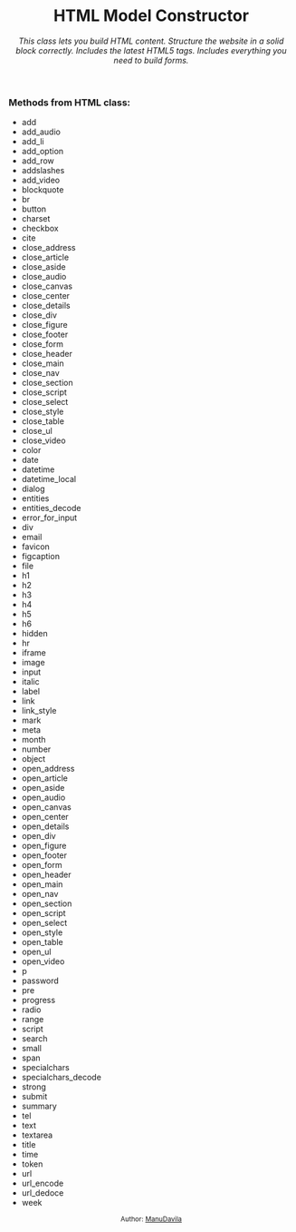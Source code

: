 <header>
<div class='container'>
<h1 class='title'>HTML Model Constructor</h1>
<i>This class lets you build HTML content.
Structure the website in a solid block correctly.
Includes the latest HTML5 tags.
Includes everything you need to build forms.</i>
</div>
</header>
<main>
<div class='container'>
<h3>Methods from HTML class:</h3>
<ul id='list'>
<li>add</li>
<li>add_audio</li>
<li>add_li</li>
<li>add_option</li>
<li>add_row</li>
<li>addslashes</li>
<li>add_video</li>
<li>blockquote</li>
<li>br</li>
<li>button</li>
<li>charset</li>
<li>checkbox</li>
<li>cite</li>
<li>close_address</li>
<li>close_article</li>
<li>close_aside</li>
<li>close_audio</li>
<li>close_canvas</li>
<li>close_center</li>
<li>close_details</li>
<li>close_div</li>
<li>close_figure</li>
<li>close_footer</li>
<li>close_form</li>
<li>close_header</li>
<li>close_main</li>
<li>close_nav</li>
<li>close_section</li>
<li>close_script</li>
<li>close_select</li>
<li>close_style</li>
<li>close_table</li>
<li>close_ul</li>
<li>close_video</li>
<li>color</li>
<li>date</li>
<li>datetime</li>
<li>datetime_local</li>
<li>dialog</li>
<li>entities</li>
<li>entities_decode</li>
<li>error_for_input</li>
<li>div</li>
<li>email</li>
<li>favicon</li>
<li>figcaption</li>
<li>file</li>
<li>h1</li>
<li>h2</li>
<li>h3</li>
<li>h4</li>
<li>h5</li>
<li>h6</li>
<li>hidden</li>
<li>hr</li>
<li>iframe</li>
<li>image</li>
<li>input</li>
<li>italic</li>
<li>label</li>
<li>link</li>
<li>link_style</li>
<li>mark</li>
<li>meta</li>
<li>month</li>
<li>number</li>
<li>object</li>
<li>open_address</li>
<li>open_article</li>
<li>open_aside</li>
<li>open_audio</li>
<li>open_canvas</li>
<li>open_center</li>
<li>open_details</li>
<li>open_div</li>
<li>open_figure</li>
<li>open_footer</li>
<li>open_form</li>
<li>open_header</li>
<li>open_main</li>
<li>open_nav</li>
<li>open_section</li>
<li>open_script</li>
<li>open_select</li>
<li>open_style</li>
<li>open_table</li>
<li>open_ul</li>
<li>open_video</li>
<li>p</li>
<li>password</li>
<li>pre</li>
<li>progress</li>
<li>radio</li>
<li>range</li>
<li>script</li>
<li>search</li>
<li>small</li>
<li>span</li>
<li>specialchars</li>
<li>specialchars_decode</li>
<li>strong</li>
<li>submit</li>
<li>summary</li>
<li>tel</li>
<li>text</li>
<li>textarea</li>
<li>title</li>
<li>time</li>
<li>token</li>
<li>url</li>
<li>url_encode</li>
<li>url_dedoce</li>
<li>week</li>
</ul>
</div>
</main>
<footer>
<div class='container'>
<center>
<small>Author: <a href='https://github.com/ManuDavila' target='_blank'>ManuDavila</a>
</small>
</center>
</div>
</footer>